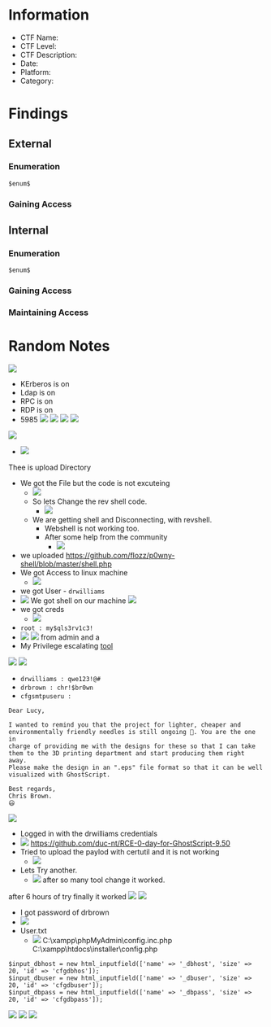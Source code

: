 # Information
- CTF Name: 
- CTF Level:
- CTF Description: 
- Date: 
- Platform: 
- Category: 

# Findings

## External
### Enumeration
`$enum$`

### Gaining Access


## Internal
### Enumeration
`$enum$`

### Gaining Access


### Maintaining Access


# Random Notes
![](https://i.imgur.com/4SPN2Vb.png)
- KErberos is on
- Ldap is on
- RPC is on
- RDP is on
- 5985
![](https://i.imgur.com/HdKwgjy.png)
![](https://i.imgur.com/SPnkulg.png)
![](https://i.imgur.com/EwItRuW.png)
![](https://i.imgur.com/3F4UhkX.png)

![](https://i.imgur.com/aBOTqds.png)
- ![](https://i.imgur.com/Y1CVM1P.png)

Thee is upload Directory
- We got the File but the code is not excuteing
	- ![](https://i.imgur.com/7rPjNIK.png)
	- So lets Change the rev shell code.
		- ![](https://i.imgur.com/DmZqOek.png)
	- We are getting shell and Disconnecting, with revshell.
		- Webshell is not working too.
		- After some help from the community
			- ![](https://i.imgur.com/XGTe4XN.png)
- we uploaded https://github.com/flozz/p0wny-shell/blob/master/shell.php
- We got Access to linux machine
	- ![](https://i.imgur.com/Ks4Zxf7.png)
- we got User - `drwilliams`
- ![](https://i.imgur.com/GAOQ56d.png)
We got shell on our machine
![](https://i.imgur.com/yRzVK5B.png)
- we got creds
	- ![](https://i.imgur.com/GI6eHu1.png)
- `root : my$qls3rv1c3!`
- ![](https://i.imgur.com/hUJcm49.png)
![](https://i.imgur.com/WtfyDGZ.png)
from admin and a
- My Privilege escalating [tool](https://github.com/g1vi/CVE-2023-2640-CVE-2023-32629?source=post_page-----ce86940a895f--------------------------------)

![](https://i.imgur.com/czOcMwm.png)
![](https://i.imgur.com/YEJZXtx.png)
- `drwilliams : qwe123!@#`
- `drbrown : chr!$br0wn`
- `cfgsmtpuseru : `
```
Dear Lucy,  
  
I wanted to remind you that the project for lighter, cheaper and  
environmentally friendly needles is still ongoing 💉. You are the one in  
charge of providing me with the designs for these so that I can take  
them to the 3D printing department and start producing them right away.  
Please make the design in an ".eps" file format so that it can be well  
visualized with GhostScript.  
  
Best regards,  
Chris Brown.  
😃
```
![](https://i.imgur.com/jFHktPZ.png)
- Logged in with the drwilliams credentials
- ![](https://i.imgur.com/vdScmU3.png)
https://github.com/duc-nt/RCE-0-day-for-GhostScript-9.50
- Tried to upload the paylod with certutil and it is not working
	- ![](https://i.imgur.com/Aug2cfw.png)
- Lets Try another.
	- ![](https://i.imgur.com/pYoRvf2.png)
 after so many tool change it worked.

after 6 hours of try finally it worked
	![](https://i.imgur.com/n6y63Bn.png)
![](https://i.imgur.com/RhgEELJ.png)
- I got password of drbrown
- ![](https://i.imgur.com/1yO9a4Z.png)
- User.txt
	- ![](https://i.imgur.com/RaazKAY.png)
C:\xampp\phpMyAdmin\config.inc.php
C:\xampp\htdocs\installer\config.php
```shell
$input_dbhost = new html_inputfield(['name' => '_dbhost', 'size' => 20, 'id' => 'cfgdbhos']);
$input_dbuser = new html_inputfield(['name' => '_dbuser', 'size' => 20, 'id' => 'cfgdbuser']);
$input_dbpass = new html_inputfield(['name' => '_dbpass', 'size' => 20, 'id' => 'cfgdbpass']);
```

![](https://i.imgur.com/24odchl.png)
![](https://i.imgur.com/mtAXVJT.png)
![](https://i.imgur.com/GwqCHsD.png)
